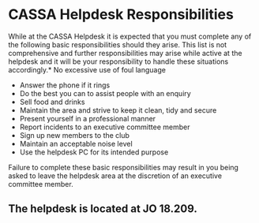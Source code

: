 CASSA Helpdesk Responsibilities
==================================
While at the CASSA Helpdesk it is expected that you must complete any of the following basic responsibilities should they arise. This list is not comprehensive and further responsibilities may arise while active at the helpdesk and it will be your responsibility to handle these situations accordingly.* No excessive use of foul language
* Answer the phone if it rings 
* Do the best you can to assist people with an enquiry 
* Sell food and drinks
* Maintain the area and strive to keep it clean, tidy and secure
* Present yourself in a professional manner
* Report incidents to an executive committee member
* Sign up new members to the club
* Maintain an acceptable noise level
* Use the helpdesk PC for its intended purpose

Failure to complete these basic responsibilities may result in you being asked to leave the helpdesk area at the discretion of an executive committee member.

The helpdesk is located at JO 18.209. 
-----------------------------------